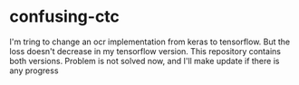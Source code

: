 # confusing-ctc

I'm tring to change an ocr implementation from keras to tensorflow. But the loss doesn't decrease in my tensorflow version.
This repository contains both versions.
Problem is not solved now, and I'll make update if there is any progress

